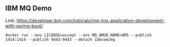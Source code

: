 ## IBM MQ Demo

Link: https://developer.ibm.com/tutorials/mq-jms-application-development-with-spring-boot/

```
docker run --env LICENSE=accept --env MQ_QMGR_NAME=QM1 --publish 1414:1414 --publish 9443:9443 --detach ibmcom/mq
```
